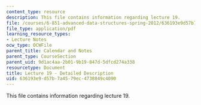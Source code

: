 ```yaml
---
content_type: resource
description: This file contains information regarding lecture 19.
file: /courses/6-851-advanced-data-structures-spring-2012/636193e9d57b7a4579ec4738849c4090_MIT6_851S12_Lecture19.pdf
file_type: application/pdf
learning_resource_types:
- Lecture Notes
ocw_type: OCWFile
parent_title: Calendar and Notes
parent_type: CourseSection
parent_uid: 9d1ac4aa-2b01-9b19-847d-5dfcd274a338
resourcetype: Document
title: Lecture 19 - Detailed Description
uid: 636193e9-d57b-7a45-79ec-4738849c4090
---
```

This file contains information regarding lecture 19.

